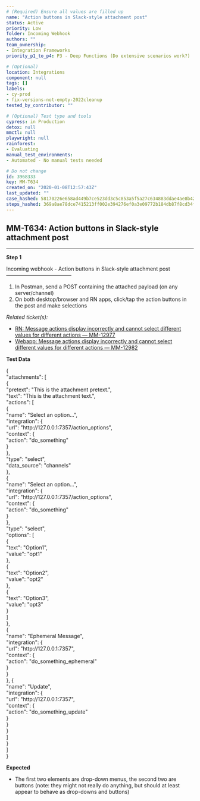 ```yaml
---
# (Required) Ensure all values are filled up
name: "Action buttons in Slack-style attachment post"
status: Active
priority: Low
folder: Incoming Webhook
authors: ""
team_ownership: 
- Integration Frameworks
priority_p1_to_p4: P3 - Deep Functions (Do extensive scenarios work?)

# (Optional)
location: Integrations
component: null
tags: []
labels: 
- cy-prod
- fix-versions-not-empty-2022cleanup
tested_by_contributor: ""

# (Optional) Test type and tools
cypress: in Production
detox: null
mmctl: null
playwright: null
rainforest: 
- Evaluating
manual_test_environments:
- Automated - No manual tests needed

# Do not change
id: 3968333
key: MM-T634
created_on: "2020-01-08T12:57:43Z"
last_updated: ""
case_hashed: 58170226e658ad449b7ce523dd3c5c853a5f5a27c634883ddae4ae8b42e82188e992ae3ad5eb175bccc5d2221927e386
steps_hashed: 369a8ae78dce7415213ff002e394276ef0a3e09772b184db87f8cd34f43f5b421ad7ce0746e63d6fd7c499671cce823b
---
```


<!-- (Auto-generated) Based on frontmatter's "key" and "name" -->

## MM-T634: Action buttons in Slack-style attachment post

---

**Step 1**

Incoming webhook - Action buttons in Slack-style attachment post\
–––––––––––––––––––––––––

1. In Postman, send a POST containing the attached payload (on any server/channel)
2. On both desktop/browser and RN apps, click/tap the action buttons in the post and make selections

_Related ticket(s):_

- [RN: Message actions display incorrectly and cannot select different values for different actions — MM-12977](https://mattermost.atlassian.net/browse/MM-12977)
- [Webapp: Message actions display incorrectly and cannot select different values for different actions — MM-12982](https://mattermost.atlassian.net/browse/MM-12982)

**Test Data**

{\
"attachments": \[\
{\
"pretext": "This is the attachment pretext.",\
"text": "This is the attachment text.",\
"actions": \[\
{\
"name": "Select an option...",\
"integration": {\
"url": "http\://127.0.0.1:7357/action\_options",\
"context": {\
"action": "do\_something"\
}\
},\
"type": "select",\
"data\_source": "channels"\
},\
{\
"name": "Select an option...",\
"integration": {\
"url": "http\://127.0.0.1:7357/action\_options",\
"context": {\
"action": "do\_something"\
}\
},\
"type": "select",\
"options": \[\
{\
"text": "Option1",\
"value": "opt1"\
},\
{\
"text": "Option2",\
"value": "opt2"\
},\
{\
"text": "Option3",\
"value": "opt3"\
}\
]\
},\
{\
"name": "Ephemeral Message",\
"integration": {\
"url": "http\://127.0.0.1:7357",\
"context": {\
"action": "do\_something\_ephemeral"\
}\
}\
}, {\
"name": "Update",\
"integration": {\
"url": "http\://127.0.0.1:7357",\
"context": {\
"action": "do\_something\_update"\
}\
}\
}\
]\
}\
]\
}

**Expected**

- The first two elements are drop-down menus, the second two are buttons (note: they might not really do anything, but should at least appear to behave as drop-downs and buttons)
